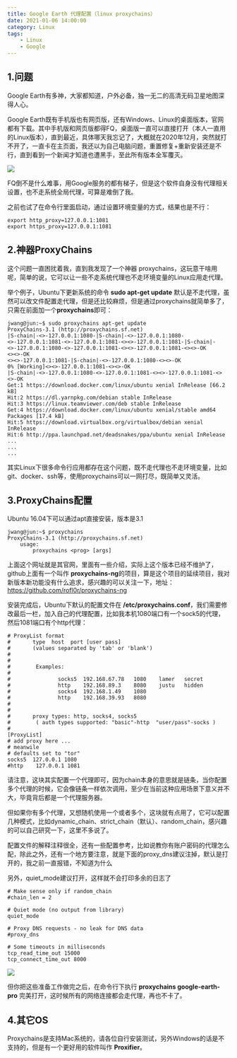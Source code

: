 ```yaml
---
title: Google Earth 代理配置（linux proxychains）
date: 2021-01-06 14:00:00
category: Linux
tags: 
    - Linux
    - Google
---
```


## 1.问题
Google Earth有多神，大家都知道，户外必备，独一无二的高清无码卫星地图深得人心。

Google Earth既有手机版也有网页版，还有Windows、Linux的桌面版本，官网都有下载。其中手机版和网页版都得FQ，桌面版一直可以直接打开（本人一直用的Linux版本），直到最近，具体哪天我忘记了，大概就在2020年12月，突然就打不开了，一直卡在主页面，我还以为自己电脑问题，重置修复+重新安装还是不行，直到看到一个新闻才知道也遭黑手，至此所有版本全军覆灭。

<!--more-->

<img src="/images/2021/2021-01-06_14-58.png" /> 

FQ倒不是什么难事，用Google服务的都有梯子，但是这个软件自身没有代理相关设置，也不走系统全局代理，可算是难倒了我。

之前也试了在命令行里面启动，通过设置环境变量的方式，结果也是不行：

```shell
export http_proxy=127.0.0.1:1081
export https_proxy=127.0.0.1:1081
```

## 2.神器ProxyChains
这个问题一直困扰着我，直到我发现了一个神器 proxychains，这玩意干啥用呢，简单的说，它可以让一些不走系统代理也不走环境变量的Linux应用走代理。

举个例子，Ubuntu下更新系统的命令 **sudo apt-get update** 默认是不走代理，虽然可以改文件配置走代理，但是还比较麻烦，但是通过proxychains就简单多了，只需在前面加一个**proxychains**即可：

```shell
jwang@jun:~$ sudo proxychains apt-get update
ProxyChains-3.1 (http://proxychains.sf.net)
|S-chain|-<>-127.0.0.1:1080-|S-chain|-<>-127.0.0.1:1080-<>-127.0.0.1:1081-<>-127.0.0.1:1081-<><>-127.0.0.1:1081-|S-chain|-<>-127.0.0.1:1080-<>-127.0.0.1:1081-<><>-127.0.0.1:1081-<><>-OK
<><>-OK
<><>-127.0.0.1:1081-|S-chain|-<>-127.0.0.1:1080-<><>-OK
0% [Working]<><>-127.0.0.1:1081-<><>-OK
|S-chain|-<>-127.0.0.1:1080-<>-127.0.0.1:1081-<><>-127.0.0.1:1081-<><>-OK
Get:1 https://download.docker.com/linux/ubuntu xenial InRelease [66.2 kB]
Hit:2 https://dl.yarnpkg.com/debian stable InRelease      
Hit:3 https://linux.teamviewer.com/deb stable InRelease                              
Get:4 https://download.docker.com/linux/ubuntu xenial/stable amd64 Packages [17.4 kB]
Hit:5 https://download.virtualbox.org/virtualbox/debian xenial InRelease            
Hit:6 http://ppa.launchpad.net/deadsnakes/ppa/ubuntu xenial InRelease
...
...
...
```
其实Linux下很多命令行应用都存在这个问题，既不走代理也不走环境变量，比如git、docker、ssh等，使用proxychains可以一网打尽，既简单又灵活。

## 3.ProxyChains配置
Ubuntu 16.04下可以通过apt直接安装，版本是3.1
```shell
jwang@jun:~$ proxychains 
ProxyChains-3.1 (http://proxychains.sf.net)
    usage:
        proxychains <prog> [args]
```
上面这个网址就是其官网，里面有一些介绍，实际上这个版本已经不维护了，github上面有一个叫作 **proxychains-ng**的项目，算是这个项目的延续项目，我对新版本新功能没有什么追求，感兴趣的可以关注一下，地址：https://github.com/rofl0r/proxychains-ng

安装完成后，Ubuntu下默认的配置文件在 **/etc/proxychains.conf**，我们需要修改最后一栏，加入自己的代理配置，比如我本机1080端口有一个sock5的代理，然后1081端口有个http代理：
```shell
# ProxyList format
#       type  host  port [user pass]
#       (values separated by 'tab' or 'blank')
#
#
#        Examples:
#
#               socks5  192.168.67.78   1080    lamer   secret
#               http    192.168.89.3    8080    justu   hidden
#               socks4  192.168.1.49    1080
#               http    192.168.39.93   8080    
#               
#
#       proxy types: http, socks4, socks5
#        ( auth types supported: "basic"-http  "user/pass"-socks )
#
[ProxyList]
# add proxy here ...
# meanwile
# defaults set to "tor"
socks5  127.0.0.1 1080
#http    127.0.0.1 1081
```
请注意，这块其实配置一个代理即可，因为chain本身的意思就是链条，当你配置多个代理的时候，它会像链条一样依次调用，至少在当前这种应用场景下意义并不大，毕竟背后都是一个代理服务器。

但如果你有多个代理，又想随机使用一个或者多个，这块就有点用了，它可以配置几种模式，比如dynamic_chain、strict_chain（默认）、random_chain，感兴趣的可以自己研究一下，这里不多说了。

配置文件的解释注释很全，还有一些配置参考，比如说教你有账户密码的代理怎么配，除此之外，还有一个地方要注意，就是下面的proxy_dns建议注掉，默认是打开的，我之前一直报错，不知道为什么

另外，quiet_mode建议打开，这样就不会打印多余的日志了
```shell
# Make sense only if random_chain
#chain_len = 2

# Quiet mode (no output from library)
quiet_mode

# Proxy DNS requests - no leak for DNS data
#proxy_dns 

# Some timeouts in milliseconds
tcp_read_time_out 15000
tcp_connect_time_out 8000
```

<img src="/images/2021/2021-01-06_15-51.png" /> 

但你把这些准备工作做完之后，在命令行下执行 **proxychains google-earth-pro** 完美打开，这时候所有的网络连接都会走代理，再也不卡了。

## 4.其它OS
Proxychains是支持Mac系统的，请各位自行安装测试，另外Windows的话是不支持的，但是有一个更好用的软件叫作 **Proxifier**。